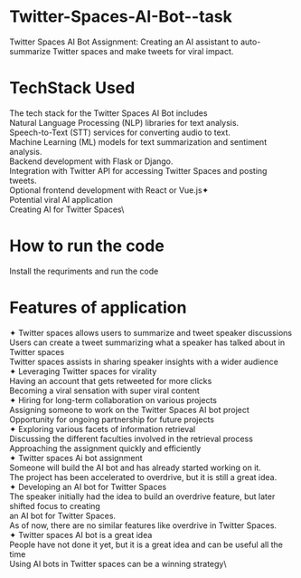 # Twitter-Spaces-AI-Bot--task
Twitter Spaces AI Bot Assignment: Creating an AI assistant to auto-summarize Twitter spaces and make tweets for viral impact.

# TechStack Used 
The tech stack for the Twitter Spaces AI Bot includes\
Natural Language Processing (NLP) libraries for text analysis.\
Speech-to-Text (STT) services for converting audio to text.\
Machine Learning (ML) models for text summarization and sentiment analysis.\
Backend development with Flask or Django.\
Integration with Twitter API for accessing Twitter Spaces and posting tweets.\
Optional frontend development with React or Vue.js✦\
Potential viral AI application\
Creating AI for Twitter Spaces\

# How to run the code 
Install the requriments and run the code

# Features of application 
✦
Twitter spaces allows users to summarize and tweet speaker discussions\
Users can create a tweet summarizing what a speaker has talked about in Twitter spaces\
Twitter spaces assists in sharing speaker insights with a wider audience\
✦
Leveraging Twitter spaces for virality\
Having an account that gets retweeted for more clicks\
Becoming a viral sensation with super viral content\
✦
Hiring for long-term collaboration on various projects\
Assigning someone to work on the Twitter Spaces AI bot project\
Opportunity for ongoing partnership for future projects\
✦
Exploring various facets of information retrieval\
Discussing the different faculties involved in the retrieval process\
Approaching the assignment quickly and efficiently\
✦
Twitter spaces Ai bot assignment\
Someone will build the AI bot and has already started working on it.\
The project has been accelerated to overdrive, but it is still a great idea.\
✦
Developing an AI bot for Twitter Spaces\
The speaker initially had the idea to build an overdrive feature, but later shifted focus to creating \
an AI bot for Twitter Spaces.\
As of now, there are no similar features like overdrive in Twitter Spaces.\
✦
Twitter spaces AI bot is a great idea\
People have not done it yet, but it is a great idea and can be useful all the time\
Using AI bots in Twitter spaces can be a winning strategy\

